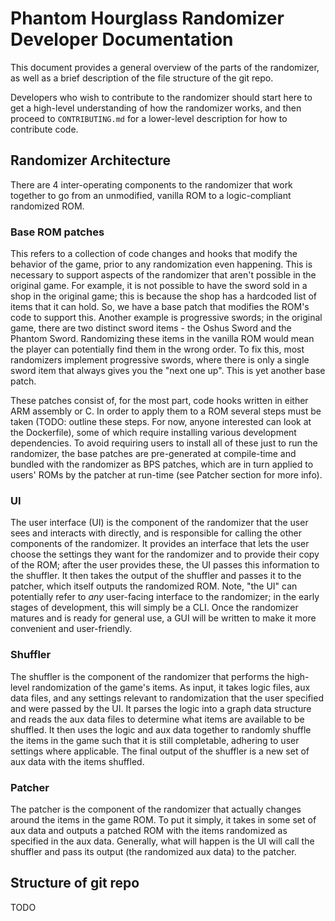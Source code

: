 # Phantom Hourglass Randomizer Developer Documentation

This document provides a general overview of the parts of the randomizer, as well as a brief description of the file structure of the git repo.

Developers who wish to contribute to the randomizer should start here to get a high-level understanding of how the randomizer works, and then
proceed to `CONTRIBUTING.md` for a lower-level description for how to contribute code.

## Randomizer Architecture
There are 4 inter-operating components to the randomizer that work together to go from an unmodified, vanilla ROM to a logic-compliant randomized ROM.

### Base ROM patches
This refers to a collection of code changes and hooks that modify the behavior of the game, prior to any randomization even happening.
This is necessary to support aspects of the randomizer that aren't possible in the original game. For example, it is not possible to 
have the sword sold in a shop in the original game; this is because the shop has a hardcoded list of items that it can hold. So, we 
have a base patch that modifies the ROM's code to support this.
Another example is progressive swords; in the original game, there are two distinct sword items - the Oshus Sword and the Phantom Sword.
Randomizing these items in the vanilla ROM would mean the player can potentially find them in the wrong order. To fix this, most randomizers
implement progressive swords, where there is only a single sword item that always gives you the "next one up". This is yet another base patch.

These patches consist of, for the most part, code hooks written in either ARM assembly or C. In order to apply them to a ROM several steps must be taken
(TODO: outline these steps. For now, anyone interested can look at the Dockerfile), some of which require installing various development
dependencies. To avoid requiring users to install all of these just to run the randomizer, the base patches are pre-generated at compile-time and
bundled with the randomizer as BPS patches, which are in turn applied to users' ROMs by the patcher at run-time (see Patcher section for more info).

### UI
The user interface (UI) is the component of the randomizer that the user sees and interacts with directly, and is responsible for calling the other components of the randomizer.
It provides an interface that lets the user choose the settings they want for the randomizer and to provide their copy of the ROM; after the user provides these, the UI passes this information to the shuffler. It then takes the output of the shuffler and passes it to the patcher, which itself outputs the randomized ROM.
Note, "the UI" can potentially refer to _any_ user-facing interface to the randomizer; in the early stages of development, this will simply 
be a CLI. Once the randomizer matures and is ready for general use, a GUI will be written to make it more convenient and user-friendly.

### Shuffler
The shuffler is the component of the randomizer that performs the high-level randomization of the game's items. As input, it takes logic files, aux data files,
and any settings relevant to randomization that the user specified and were passed by the UI. It parses the logic into a graph data structure and reads the aux data 
files to determine what items are available to be shuffled. It then uses the logic and aux data together to randomly shuffle the items in the game such that it is still 
completable, adhering to user settings where applicable. The final output of the shuffler is a new set of aux data with the items shuffled.

### Patcher
The patcher is the component of the randomizer that actually changes around the items in the game ROM. To put it simply, it takes in some set of aux data and outputs
a patched ROM with the items randomized as specified in the aux data. Generally, what will happen is the UI will call the shuffler and pass its output (the
randomized aux data) to the patcher.

## Structure of git repo
TODO
